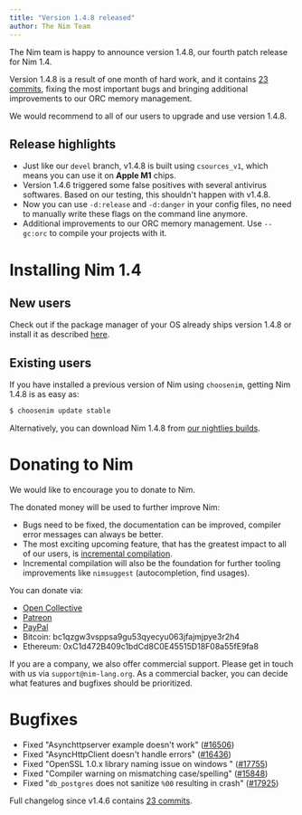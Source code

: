 ```yaml
---
title: "Version 1.4.8 released"
author: The Nim Team
---
```


The Nim team is happy to announce version 1.4.8, our fourth patch release for
Nim 1.4.

Version 1.4.8 is a result of one month of hard work, and it contains
[23 commits](https://github.com/nim-lang/Nim/compare/v1.4.6...v1.4.8),
fixing the most important bugs and bringing additional improvements to our
ORC memory management.

We would recommend to all of our users to upgrade and use version 1.4.8.


## Release highlights

* Just like our `devel` branch, v1.4.8 is built using `csources_v1`, which means
  you can use it on **Apple M1** chips.
* Version 1.4.6 triggered some false positives with several antivirus softwares.
  Based on our testing, this shouldn't happen with v1.4.8.
* Now you can use `-d:release` and `-d:danger` in your config files,
  no need to manually write these flags on the command line anymore.
* Additional improvements to our ORC memory management.
  Use `--gc:orc` to compile your projects with it.




# Installing Nim 1.4


## New users

Check out if the package manager of your OS already ships version 1.4.8 or
install it as described [here](https://nim-lang.org/install.html).


## Existing users

If you have installed a previous version of Nim using `choosenim`,
getting Nim 1.4.8 is as easy as:

```bash
$ choosenim update stable
```

Alternatively, you can download Nim 1.4.8 from
[our nightlies builds](https://github.com/nim-lang/nightlies/releases/tag/2021-05-25-version-1-4-44e653a9314e1b8503f0fa4a8a34c3380b26fff3).




# Donating to Nim

We would like to encourage you to donate to Nim.

The donated money will be used to further improve Nim:
- Bugs need to be fixed, the documentation can be improved, compiler error
  messages can always be better.
- The most exciting upcoming feature, that has the greatest impact to all
  of our users, is [incremental compilation](https://github.com/nim-lang/RFCs/issues/46).
- Incremental compilation will also be the foundation for further tooling
  improvements like `nimsuggest` (autocompletion, find usages).


You can donate via:

* [Open Collective](https://opencollective.com/nim)
* [Patreon](https://www.patreon.com/araq)
* [PayPal](https://www.paypal.com/donate/?hosted_button_id=KYXH3BLJBHZTA)
* Bitcoin: bc1qzgw3vsppsa9gu53qyecyu063jfajmjpye3r2h4
* Ethereum: 0xC1d472B409c1bdCd8C0E45515D18F08a55fE9fa8

If you are a company, we also offer commercial support.
Please get in touch with us via `support@nim-lang.org`.
As a commercial backer, you can decide what features and bugfixes should
be prioritized.



# Bugfixes

- Fixed "Asynchttpserver example doesn't work"
  ([#16506](https://github.com/nim-lang/Nim/issues/16506))
- Fixed "AsyncHttpClient doesn't handle errors"
  ([#16436](https://github.com/nim-lang/Nim/issues/16436))
- Fixed "OpenSSL 1.0.x library naming issue on windows "
  ([#17755](https://github.com/nim-lang/Nim/issues/17755))
- Fixed "Compiler warning on mismatching case/spelling"
  ([#15848](https://github.com/nim-lang/Nim/issues/15848))
- Fixed "`db_postgres` does not sanitize `%00` resulting in crash"
  ([#17925](https://github.com/nim-lang/Nim/issues/17925))

Full changelog since v1.4.6 contains [23 commits](https://github.com/nim-lang/Nim/compare/v1.4.6...v1.4.8).
